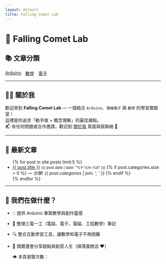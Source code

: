 ```yaml
---
layout: default
title: Falling Comet Lab
---
```

<script type="module" src="https://rubychenglab.github.io/assets/js/viewCounter.js"></script>
# 🌠 Falling Comet Lab

## 📚 文章分類

<nav>
  <ul style="list-style: none; padding: 0; display: flex; gap: 1em;">
    <li><a href="{{ site.baseurl }}/categories/arduino">Arduino</a></li>
    <li><a href="{{ site.baseurl }}/categories/數學">數學</a></li>
    <li><a href="{{ site.baseurl }}/categories/電子">電子</a></li>
  </ul>
</nav>

---

## 👩‍💻 關於我

歡迎來到 **Falling Comet Lab** — 一個結合 `Arduino`、`電機電子` 與 `數學` 的學習實驗室！  
這裡是你追求「動手做 × 概念理解」的最佳據點。  
📬 有任何問題或合作邀請，歡迎到 [關於我](/about/) 頁面與我聯絡 🙌

---

## 🔧 最新文章

<ul>
  {% for post in site.posts limit:5 %}
    <li>
      <a href="{{ post.url }}">{{ post.title }}</a>  
      <small>({{ post.date | date: "%Y-%m-%d" }})</small>
      {% if post.categories.size > 0 %}
        <em>— 分類: {{ post.categories | join: ', ' }}</em>
      {% endif %}
    </li>
  {% endfor %}
</ul>

---

## 🎯 我們在做什麼？

- 💡 提供 Arduino 專案教學與創作靈感  

- 📘 整理三電一工（電路、電子、電磁、工程數學）筆記  

- 🔍 整合互動學習工具，讓數學和電子不再困難  

- 🧁 偶爾還會分享甜點與創意人生（隕落蛋糕店 ♥）

  <p><span id="view-counter">👁️ 本頁瀏覽次數：</span></p>
